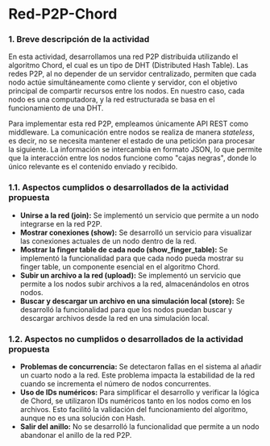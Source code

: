 # Red-P2P-Chord

### 1. Breve descripción de la actividad

En esta actividad, desarrollamos una red P2P distribuida utilizando el algoritmo Chord, el cual es un tipo de DHT (Distributed Hash Table). Las redes P2P, al no depender de un servidor centralizado, permiten que cada nodo actúe simultáneamente como cliente y servidor, con el objetivo principal de compartir recursos entre los nodos. En nuestro caso, cada nodo es una computadora, y la red estructurada se basa en el funcionamiento de una DHT.

Para implementar esta red P2P, empleamos únicamente API REST como middleware. La comunicación entre nodos se realiza de manera *stateless*, es decir, no se necesita mantener el estado de una petición para procesar la siguiente. La información se intercambia en formato JSON, lo que permite que la interacción entre los nodos funcione como "cajas negras", donde lo único relevante es el contenido enviado y recibido.

### 1.1. Aspectos cumplidos o desarrollados de la actividad propuesta

- **Unirse a la red (join):** Se implementó un servicio que permite a un nodo integrarse en la red P2P.
- **Mostrar conexiones (show):** Se desarrolló un servicio para visualizar las conexiones actuales de un nodo dentro de la red.
- **Mostrar la finger table de cada nodo (show_finger_table):** Se implementó la funcionalidad para que cada nodo pueda mostrar su finger table, un componente esencial en el algoritmo Chord.
- **Subir un archivo a la red (upload):** Se implementó un servicio que permite a los nodos subir archivos a la red, almacenándolos en otros nodos.
- **Buscar y descargar un archivo en una simulación local (store):** Se desarrolló la funcionalidad para que los nodos puedan buscar y descargar archivos desde la red en una simulación local.

### 1.2. Aspectos no cumplidos o desarrollados de la actividad propuesta

- **Problemas de concurrencia:** Se detectaron fallas en el sistema al añadir un cuarto nodo a la red. Este problema impacta la estabilidad de la red cuando se incrementa el número de nodos concurrentes.
- **Uso de IDs numéricos:** Para simplificar el desarrollo y verificar la lógica de Chord, se utilizaron IDs numéricos tanto en los nodos como en los archivos. Esto facilitó la validación del funcionamiento del algoritmo, aunque no es una solución con Hash.
- **Salir del anillo:** No se desarrolló la funcionalidad que permite a un nodo abandonar el anillo de la red P2P. 
